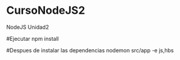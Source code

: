 # CursoNodeJS2
NodeJS Unidad2



#Ejecutar
npm install

#Despues de instalar las dependencias
nodemon src/app -e js,hbs